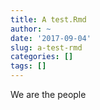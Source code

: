 ```yaml
---
title: A test.Rmd
author: ~
date: '2017-09-04'
slug: a-test-rmd
categories: []
tags: []
---
```

We are the people